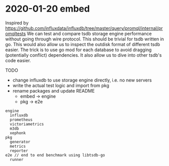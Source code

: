 # 2020-01-20 embed

Inspired by https://github.com/influxdata/influxdb/tree/master/query/promql/internal/promqltests
We can test and compare tsdb storage engine performance without going through wire protocol.
This should be trivial for tsdb written in go. 
This would also allow us to inspect the outdisk format of different tsdb easier.
The trick is to use go mod for each database to avoid dragging (potentially conflict) dependencies.
It also allow us to dive into other tsdb's code easier.

TODO

- change influxdb to use storage engine directly, i.e. no new servers
- write the actual test logic and import from pkg
- rename packages and update README
  - embed -> engine
  - pkg -> e2e 
  
```text
engine
  influxdb
  prometheus
  victoriametrics
  m3db
  xephonk
pkg
  generator
  metrics
  reporter
e2e // end to end benchmark using libtsdb-go
  runner
```